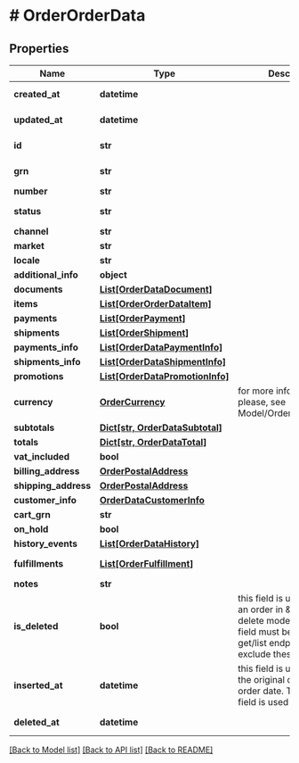 # # OrderOrderData


## Properties 


Name | Type | Description | Notes
------------ | ------------- | ------------- | -------------
**created_at**| **datetime** |   | [optional] [readonly]
**updated_at**| **datetime** |   | [optional] [readonly]
**id**| **str** |   | [optional] [readonly]
**grn**| **str** |   | [optional] [readonly]
**number**| **str** |   | [optional]
**status**| **str** |   | [optional] [readonly]
**channel**| **str** |   | [optional]
**market**| **str** |   | [optional]
**locale**| **str** |   |
**additional_info**| **object** |   | [optional]
**documents**| [**List[OrderDataDocument]**](OrderDataDocument.md) |   | [optional]
**items**| [**List[OrderOrderDataItem]**](OrderOrderDataItem.md) |   | [optional]
**payments**| [**List[OrderPayment]**](OrderPayment.md) |   | [optional]
**shipments**| [**List[OrderShipment]**](OrderShipment.md) |   | [optional]
**payments_info**| [**List[OrderDataPaymentInfo]**](OrderDataPaymentInfo.md) |   | [optional]
**shipments_info**| [**List[OrderDataShipmentInfo]**](OrderDataShipmentInfo.md) |   | [optional]
**promotions**| [**List[OrderDataPromotionInfo]**](OrderDataPromotionInfo.md) |   | [optional]
**currency**| [**OrderCurrency**](OrderCurrency.md) |  for more information please, see Model/OrderCurrency.php  | [optional]
**subtotals**| [**Dict[str, OrderDataSubtotal]**](OrderDataSubtotal.md) |   | [optional]
**totals**| [**Dict[str, OrderDataTotal]**](OrderDataTotal.md) |   | [optional]
**vat_included**| **bool** |   | [optional]
**billing_address**| [**OrderPostalAddress**](OrderPostalAddress.md) |   | [optional]
**shipping_address**| [**OrderPostalAddress**](OrderPostalAddress.md) |   | [optional]
**customer_info**| [**OrderDataCustomerInfo**](OrderDataCustomerInfo.md) |   | [optional]
**cart_grn**| **str** |   | [optional]
**on_hold**| **bool** |   | [optional]
**history_events**| [**List[OrderDataHistory]**](OrderDataHistory.md) |   | [optional]
**fulfillments**| [**List[OrderFulfillment]**](OrderFulfillment.md) |   | [optional] [readonly]
**notes**| **str** |   | [optional]
**is_deleted**| **bool** | this field is used to delete an order in \&quot;soft-delete mode\&quot;. This field must be used from get/list endpoint to exclude these orders.  | [optional]
**inserted_at**| **datetime** | this field is used to save the original created_at order date. The created_at field is used to filter data.  | [optional] [readonly]
**deleted_at**| **datetime** |   | [optional] [readonly]


[[Back to Model list]](../../README.md#models) [[Back to API list]](../../README.md#endpoints) [[Back to README]](../../README.md)

